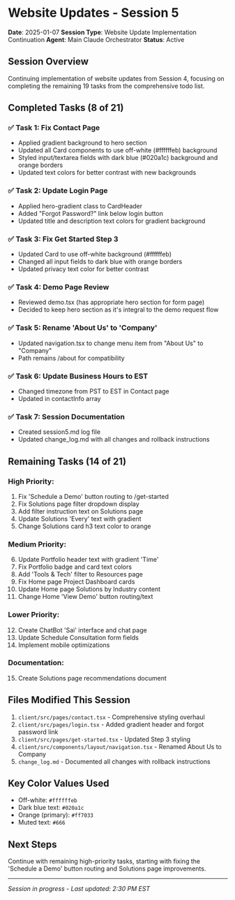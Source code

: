 # Website Updates - Session 5
**Date**: 2025-01-07
**Session Type**: Website Update Implementation Continuation
**Agent**: Main Claude Orchestrator
**Status**: Active

## Session Overview
Continuing implementation of website updates from Session 4, focusing on completing the remaining 19 tasks from the comprehensive todo list.

## Completed Tasks (8 of 21)

### ✅ Task 1: Fix Contact Page
- Applied gradient background to hero section
- Updated all Card components to use off-white (#ffffffeb) background
- Styled input/textarea fields with dark blue (#020a1c) background and orange borders
- Updated text colors for better contrast with new backgrounds

### ✅ Task 2: Update Login Page
- Applied hero-gradient class to CardHeader
- Added "Forgot Password?" link below login button
- Updated title and description text colors for gradient background

### ✅ Task 3: Fix Get Started Step 3
- Updated Card to use off-white background (#ffffffeb)
- Changed all input fields to dark blue with orange borders
- Updated privacy text color for better contrast

### ✅ Task 4: Demo Page Review
- Reviewed demo.tsx (has appropriate hero section for form page)
- Decided to keep hero section as it's integral to the demo request flow

### ✅ Task 5: Rename 'About Us' to 'Company'
- Updated navigation.tsx to change menu item from "About Us" to "Company"
- Path remains /about for compatibility

### ✅ Task 6: Update Business Hours to EST
- Changed timezone from PST to EST in Contact page
- Updated in contactInfo array

### ✅ Task 7: Session Documentation
- Created session5.md log file
- Updated change_log.md with all changes and rollback instructions

## Remaining Tasks (14 of 21)

### High Priority:
1. Fix 'Schedule a Demo' button routing to /get-started
2. Fix Solutions page filter dropdown display
3. Add filter instruction text on Solutions page
4. Update Solutions 'Every' text with gradient
5. Change Solutions card h3 text color to orange

### Medium Priority:
6. Update Portfolio header text with gradient 'Time'
7. Fix Portfolio badge and card text colors
8. Add 'Tools & Tech' filter to Resources page
9. Fix Home page Project Dashboard cards
10. Update Home page Solutions by Industry content
11. Change Home 'View Demo' button routing/text

### Lower Priority:
12. Create ChatBot 'Sai' interface and chat page
13. Update Schedule Consultation form fields
14. Implement mobile optimizations

### Documentation:
15. Create Solutions page recommendations document

## Files Modified This Session
1. `client/src/pages/contact.tsx` - Comprehensive styling overhaul
2. `client/src/pages/login.tsx` - Added gradient header and forgot password link
3. `client/src/pages/get-started.tsx` - Updated Step 3 styling
4. `client/src/components/layout/navigation.tsx` - Renamed About Us to Company
5. `change_log.md` - Documented all changes with rollback instructions

## Key Color Values Used
- Off-white: `#ffffffeb`
- Dark blue text: `#020a1c`
- Orange (primary): `#ff7033`
- Muted text: `#666`

## Next Steps
Continue with remaining high-priority tasks, starting with fixing the 'Schedule a Demo' button routing and Solutions page improvements.

---
*Session in progress - Last updated: 2:30 PM EST*